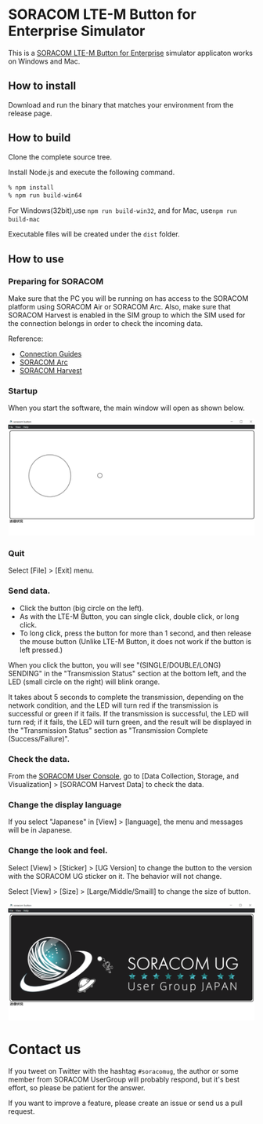 # SORACOM LTE-M Button for Enterprise Simulator

This is a [SORACOM LTE-M Button for Enterprise](https://users.soracom.io/ja-jp/guides/iot-devices/lte-m-button-enterprise/) simulator applicaton works on Windows and Mac.

## How to install 

Download and run the binary that matches your environment from the release page.

##  How to build

Clone the complete source tree.

Install Node.js and execute the following command.

```bash
% npm install
% npm run build-win64
```

For Windows(32bit),use `npm run build-win32`, and for Mac, use`npm run build-mac`

Executable files will be created under the `dist` folder.


## How to use

### Preparing for SORACOM

Make sure that the PC you will be running on has access to the SORACOM platform using SORACOM Air or SORACOM Arc.
Also, make sure that SORACOM Harvest is enabled in the SIM group to which the SIM used for the connection belongs in order to check the incoming data.

Reference:
- [Connection Guides](https://developers.soracom.io/en/start/#connection-guides)
- [SORACOM Arc](https://developers.soracom.io/en/docs/arc/)
- [SORACOM Harvest](https://developers.soracom.io/en/docs/harvest/)

### Startup

When you start the software, the main window will open as shown below.

![](img/app-image.png)

### Quit
Select [File] > [Exit] menu.

### Send data.

- Click the button (big circle on the left).
- As with the LTE-M Button, you can single click, double click, or long click.
- To long click, press the button for more than 1 second, and then release the mouse button (Unlike LTE-M Button, it does not work if the button is left pressed.)

When you click the button, you will see "(SINGLE/DOUBLE/LONG) SENDING" in the "Transmission Status" section at the bottom left, and the LED (small circle on the right) will blink orange.

It takes about 5 seconds to complete the transmission, depending on the network condition, and the LED will turn red if the transmission is successful or green if it fails. If the transmission is successful, the LED will turn red; if it fails, the LED will turn green, and the result will be displayed in the "Transmission Status" section as "Transmission Complete (Success/Failure)".

### Check the data.

From the [SORACOM User Console](https://console.soracom.io), go to [Data Collection, Storage, and Visualization] > [SORACOM Harvest Data] to check the data.

### Change the display language

If you select "Japanese" in [View] > [language], the menu and messages will be in Japanese.

### Change the look and feel.

Select [View] > [Sticker] > [UG Version] to change the button to the version with the SORACOM UG sticker on it. The behavior will not change.

Select [View] > [Size] > [Large/Middle/Smaill] to change the size of button.

![](img/app-image-ug.png)

# Contact us

If you tweet on Twitter with the hashtag `#soracomug`, the author or some member from SORACOM UserGroup will probably respond, but it's best effort, so please be patient for the answer.

If you want to improve a feature, please create an issue or send us a pull request.
